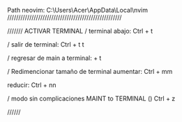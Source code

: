 Path neovim: C:\Users\Acer\AppData\Local\nvim
////////////////////////////////////////////////////

/////// ACTIVAR TERMINAL
/ terminal abajo:
Ctrl + t

/ salir de terminal:
Ctrl + t t

/ regresar de main a terminal:
<leader> + t

/ Redimencionar tamaño de terminal
aumentar:
Ctrl + mm

reducir:
Ctrl + nn

/ modo sin complicaciones
MAINT to TERMINAL ()
Ctrl + z

//////

